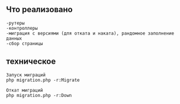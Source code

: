 
## Что реализовано
```
-рутеры
-контроллеры
-миграция с версиями (для отката и наката), рандомное заполнение данных
-сбор страницы
```

## техническое
```
Запуск миграций
php migration.php -r:Migrate 

Откат миграций
php migration.php -r:Down
```
